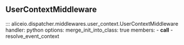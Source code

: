 ## UserContextMiddleware

::: aliceio.dispatcher.middlewares.user_context.UserContextMiddleware
    handler: python
    options:
      merge_init_into_class: true
      members:
        - __call__
        - resolve_event_context
